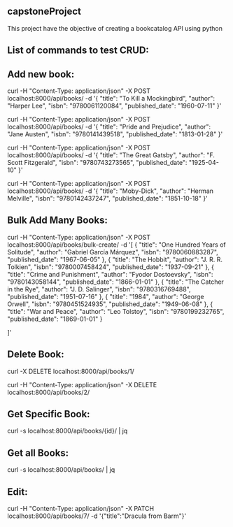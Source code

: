 ## capstoneProject

This project have the objective of creating a bookcatalog API using python









## List of commands to test CRUD:

## Add new book:

curl -H "Content-Type: application/json" -X POST localhost:8000/api/books/ -d '{
            "title": "To Kill a Mockingbird",
            "author": "Harper Lee",
            "isbn": "9780061120084",
            "published_date": "1960-07-11"
        }'

curl -H "Content-Type: application/json" -X POST localhost:8000/api/books/ -d '{
            "title": "Pride and Prejudice",
            "author": "Jane Austen",
            "isbn": "9780141439518",
            "published_date": "1813-01-28"
        }'

curl -H "Content-Type: application/json" -X POST localhost:8000/api/books/ -d '{
            "title": "The Great Gatsby",
            "author": "F. Scott Fitzgerald",
            "isbn": "9780743273565",
            "published_date": "1925-04-10"
        }'

curl -H "Content-Type: application/json" -X POST localhost:8000/api/books/ -d '{
            "title": "Moby-Dick",
            "author": "Herman Melville",
            "isbn": "9780142437247",
            "published_date": "1851-10-18"
        }'


## Bulk Add Many Books:

curl -H "Content-Type: application/json" -X POST localhost:8000/api/books/bulk-create/ -d '[
    {
            "title": "One Hundred Years of Solitude",
            "author": "Gabriel García Márquez",
            "isbn": "9780060883287",
            "published_date": "1967-06-05"
        },
    {
            "title": "The Hobbit",
            "author": "J. R. R. Tolkien",
            "isbn": "9780007458424",
            "published_date": "1937-09-21"
        },
{
            "title": "Crime and Punishment",
            "author": "Fyodor Dostoevsky",
            "isbn": "9780143058144",
            "published_date": "1866-01-01"
        },
{
            "title": "The Catcher in the Rye",
            "author": "J. D. Salinger",
            "isbn": "9780316769488",
            "published_date": "1951-07-16"
        },
{
            "title": "1984",
            "author": "George Orwell",
            "isbn": "9780451524935",
            "published_date": "1949-06-08"
        },
{
            "title": "War and Peace",
            "author": "Leo Tolstoy",
            "isbn": "9780199232765",
            "published_date": "1869-01-01"
        }


]'


## Delete Book:

curl -X DELETE localhost:8000/api/books/1/

curl -H "Content-Type: application/json" -X DELETE localhost:8000/api/books/2/

## Get Specific Book:

curl -s localhost:8000/api/books/{id}/ | jq

## Get all Books:

curl -s localhost:8000/api/books/ | jq


## Edit:

curl -H "Content-Type: application/json" -X PATCH localhost:8000/api/books/7/ -d '{"title":"Dracula from Barm"}'
